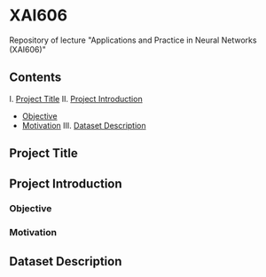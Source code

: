 # XAI606
Repository of lecture "Applications and Practice in Neural Networks (XAI606)"

## Contents

<!-- toc -->

I. [Project Title](#project-title)
II. [Project Introduction](#project-introduction)
  - [Objective](#objective)
  - [Motivation](#motivation)
III. [Dataset Description](#dataset-description)

<!-- tocstop -->

## Project Title

## Project Introduction

### Objective

### Motivation

## Dataset Description
